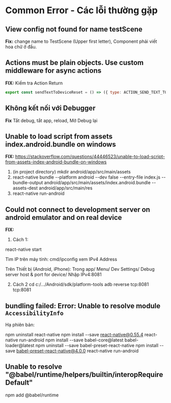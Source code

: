 # Common Error - Các lỗi thường gặp

## View config not found for name testScene

**Fix:**
change name to TestScene (Upper first letter), Component phải viết hoa chữ ở đầu.

## Actions must be plain objects. Use custom middleware for async actions

**FIX:**
Kiểm tra Action Return

```js
export const sendTextToDeviceReset = () => ({ type: ACTION_SEND_TEXT_TO_DEVICE_RESET })
```

## Không kết nối với Debugger

**Fix**
Tắt debug, tắt app, reload, Mở Debug lại

## Unable to load script from assets index.android.bundle on windows

**FIX:**
https://stackoverflow.com/questions/44446523/unable-to-load-script-from-assets-index-android-bundle-on-windows

1. (in project directory) mkdir android/app/src/main/assets
2. react-native bundle --platform android --dev false --entry-file index.js --bundle-output android/app/src/main/assets/index.android.bundle --assets-dest android/app/src/main/res
3. react-native run-android

## Could not connect to development server on android emulator and on real device

**FIX:**

1. Cách 1:

react-native start

Tìm IP trên máy tính: 
cmd/ipconfig
xem IPv4 Address

Trên Thiết bị (Android, iPhone):
Trong app/ Menu/ Dev Settings/ Debug server host & port for device/ 
Nhập IPv4:8081

2. Cách 2
cd c:/.../Android/sdk/platform-tools
adb reverse tcp:8081 tcp:8081

## bundling failed: Error: Unable to resolve module `AccessibilityInfo`

Hạ phiên bản:

npm uninstall react-native
npm install --save react-native@0.55.4
react-native run-android
npm install --save babel-core@latest babel-loader@latest
npm uninstall --save babel-preset-react-native
npm install --save babel-preset-react-native@4.0.0
react-native run-android

## Unable to resolve "@babel/runtime/helpers/builtin/interopRequireDefault"

npm add @babel/runtime